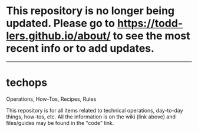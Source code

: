 # This repository is no longer being updated. Please go to https://todd-lers.github.io/about/ to see the most recent info or to add updates.
---

# techops
Operations, How-Tos, Recipes, Rules

This repository is for all items related to technical operations, day-to-day things, how-tos, etc. All the information is on the wiki (link above) and files/guides may be found in the "code" link.
